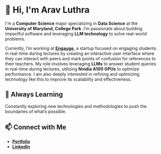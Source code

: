 # 👋 Hi, I'm Arav Luthra  

I'm a **Computer Science** major specializing in **Data Science** at the **University of Maryland, College Park**. I’m passionate about building impactful software and leveraging **LLM technology** to solve real-world problems.  

Currently, I’m working at [**Engauge**](https://www.engauge.live/), a startup focused on engaging students in real-time during lectures by creating an interactive user interface where they can interact with peers and mark points of confusion for references to their teachers. My role involves leveraging **LLMs** to answer student queries in real-time during lectures, utilizing **Nvidia A100 GPUs** to optimize performance. I am also deeply interested in refining and optimizing technology like this to improve its scalability and effectiveness.  

## 🌱 Always Learning  
Constantly exploring new technologies and methodologies to push the boundaries of what’s possible.  

## 📫 Connect with Me  
- <a href="https://aluthra23.github.io/personal-website/" target="_blank" rel="noopener">**Portfolio**</a>  
- <a href="https://www.linkedin.com/in/arav-luthra" target="_blank" rel="noopener">**LinkedIn**</a>  
